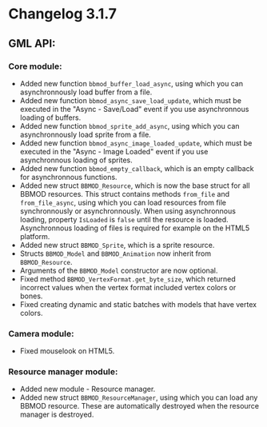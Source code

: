 # Changelog 3.1.7

## GML API:
### Core module:
* Added new function `bbmod_buffer_load_async`, using which you can asynchronnously load buffer from a file.
* Added new function `bbmod_async_save_load_update`, which must be executed in the "Async - Save/Load" event if you use asynchronnous loading of buffers.
* Added new function `bbmod_sprite_add_async`, using which you can asynchronnously load sprite from a file.
* Added new function `bbmod_async_image_loaded_update`, which must be executed in the "Async - Image Loaded" event if you use asynchronnous loading of sprites.
* Added new function `bbmod_empty_callback`, which is an empty callback for asynchronnous functions.
* Added new struct `BBMOD_Resource`, which is now the base struct for all BBMOD resources. This struct contains methods `from_file` and `from_file_async`, using which you can load resources from file synchronnously or asynchronnously. When using asynchronnous loading, property `IsLoaded` is `false` until the resource is loaded. Asynchronnous loading of files is required for example on the HTML5 platform.
* Added new struct `BBMOD_Sprite`, which is a sprite resource.
* Structs `BBMOD_Model` and `BBMOD_Animation` now inherit from `BBMOD_Resource`.
* Arguments of the `BBMOD_Model` constructor are now optional.
* Fixed method `BBMOD_VertexFormat.get_byte_size`, which returned incorrect values when the vertex format included vertex colors or bones.
* Fixed creating dynamic and static batches with models that have vertex colors.

### Camera module:
* Fixed mouselook on HTML5.

### Resource manager module:
* Added new module - Resource manager.
* Added new struct `BBMOD_ResourceManager`, using which you can load any BBMOD resource. These are automatically destroyed when the resource manager is destroyed.
